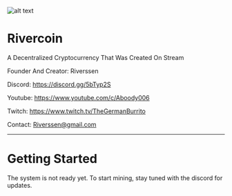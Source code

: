 ![alt text](http://rivercoin.net/common-content/logo-transparent-sml.png "Logo")
# Rivercoin
A Decentralized Cryptocurrency That Was Created On Stream

Founder And Creator: Riverssen

Discord: https://discord.gg/5bTyp2S

Youtube: https://www.youtube.com/c/Aboody006

Twitch:   https://www.twitch.tv/TheGermanBurrito

Contact: Riverssen@gmail.com

------------------------------------------------------
# Getting Started

The system is not ready yet. To start mining, stay tuned
with the discord for updates.

